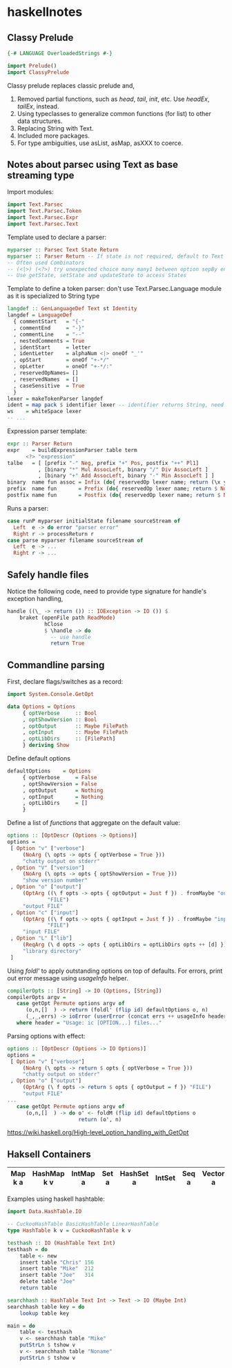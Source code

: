 # haskellnotes
## Classy Prelude
```haskell
{-# LANGUAGE OverloadedStrings #-}

import Prelude()
import ClassyPrelude
```

Classy prelude replaces classic prelude and,

1. Removed partial functions, such as *head*, *tail*, *init*, etc. Use *headEx*, *tailEx*, instead.
2. Using typeclasses to generalize common functions (for list) to other data structures.
3. Replacing String with Text.
4. Included more packages.
5. For type ambiguities, use asList, asMap, asXXX to coerce.

## Notes about parsec using Text as base streaming type

Import modules:

```haskell
import Text.Parsec
import Text.Parsec.Token
import Text.Parsec.Expr
import Text.Parsec.Text
```

Template used to declare a parser:

```haskell
myparser :: Parsec Text State Return
myparser :: Parser Return -- If state is not required, default to Text type
-- Often used Combinators
-- (<|>) (<?>) try unexpected choice many many1 between option sepBy endBy eof ...
-- Use getState, setState and updateState to access States
```

Template to define a token parser: don't use Text.Parsec.Language module as it is specialized to String type

```haskell
langdef :: GenLanguageDef Text st Identity
langdef = LanguageDef
  { commentStart   = "{-"
  , commentEnd     = "-}"
  , commentLine    = "--"
  , nestedComments = True
  , identStart     = letter
  , identLetter    = alphaNum <|> oneOf "_'"
  , opStart        = oneOf "+-*/"
  , opLetter       = oneOf "+-*/:"
  , reservedOpNames= []
  , reservedNames  = []
  , caseSensitive  = True
  }
lexer = makeTokenParser langdef
ident = map pack $ identifier lexer -- identifier returns String, need to pack it
ws    = whiteSpace lexer
-- ...
```

Expression parser template:
```haskell
expr :: Parser Return
expr    = buildExpressionParser table term
      <?> "expression"
talbe   = [ [prefix "-" Neg, prefix "+" Pos, postfix "++" Pl1]
          , [binary "*" Mul AssocLeft, binary "/" Div AssocLeft ]
          , [binary "+" Add AssocLeft, binary "-" Min AssocLeft ] ]
binary  name fun assoc = Infix (do{ reservedOp lexer name; return (\x y -> Node fun [x,y])}) assoc
prefix  name fun       = Prefix (do{ reservedOp lexer name; return $ Node fun . (:[])})
postfix name fun       = Postfix (do{ reservedOp lexer name; return $ Node fun . (:[])})
```

Runs a parser:

```haskell
case runP myparser initialState filename sourceStream of
  Left  e -> do error "parser error"
  Right r -> processReturn r
case parse myparser filename sourceStream of
  Left  e -> ...
  Right r -> ...
```

## Safely handle files

Notice the following code, need to provide type signature for handle's exception handling,
```haskell
handle ((\_ -> return ()) :: IOException -> IO ()) $
    braket (openFile path ReadMode)
            hClose
            $ \handle -> do
              -- use handle
              return True
```

## Commandline parsing

First, declare flags/switches as a record:
```haskell
import System.Console.GetOpt

data Options = Options
     { optVerbose     :: Bool
     , optShowVersion :: Bool
     , optOutput      :: Maybe FilePath
     , optInput       :: Maybe FilePath
     , optLibDirs     :: [FilePath]
     } deriving Show
```

Define default options
```haskell
defaultOptions    = Options
     { optVerbose     = False
     , optShowVersion = False
     , optOutput      = Nothing
     , optInput       = Nothing
     , optLibDirs     = []
     }
```

Define a list of *functions* that aggregate on the default value:

```haskell
options :: [OptDescr (Options -> Options)]
options =
 [ Option "v" ["verbose"]
     (NoArg (\ opts -> opts { optVerbose = True }))
     "chatty output on stderr"
 , Option "V" ["version"]
     (NoArg (\ opts -> opts { optShowVersion = True }))
     "show version number"
 , Option "o" ["output"]
     (OptArg ((\ f opts -> opts { optOutput = Just f }) . fromMaybe "output")
             "FILE")
     "output FILE"
 , Option "c" ["input"]
     (OptArg ((\ f opts -> opts { optInput = Just f }) . fromMaybe "input")
             "FILE")
     "input FILE"
 , Option "L" ["lib"]
     (ReqArg (\ d opts -> opts { optLibDirs = optLibDirs opts ++ [d] }) "DIR")
     "library directory"
 ]
 ```

Using *foldl'* to apply outstanding options on top of defaults. For errors, print out error message using *usageInfo* helper.

```haskell 
compilerOpts :: [String] -> IO (Options, [String])
compilerOpts argv =
   case getOpt Permute options argv of
      (o,n,[]  ) -> return (foldl' (flip id) defaultOptions o, n)
      (_,_,errs) -> ioError (userError (concat errs ++ usageInfo header options))
   where header = "Usage: ic [OPTION...] files..."
   ```

Parsing options with effect:

```haskell
options :: [OptDescr (Options -> IO Options)]
options =
 [ Option "v" ["verbose"]
     (NoArg (\ opts -> return $ opts { optVerbose = True }))
     "chatty output on stderr"
 , Option "o" ["output"]
     (OptArg (\ f opts -> return $ opts { optOutput = f }) "FILE")
     "output FILE"
...
   case getOpt Permute options argv of
      (o,n,[]  ) -> do o' <- foldM (flip id) defaultOptions o
                       return (o', n)
```
https://wiki.haskell.org/High-level_option_handling_with_GetOpt

## Haksell Containers

|Map k a | HashMap k v | IntMap a | Set a | HashSet a | IntSet | Seq a | Vector a | HashTable a |
|--------|-------------|----------|-------|-----------|--------|-------|----------|-------------|

Examples using haskell hashtable:

```haskell
import Data.HashTable.IO

-- CuckooHashTable BasicHashTable LinearHashTable
type HashTable k v = CuckooHashTable k v

testhash :: IO (HashTable Text Int)
testhash = do
    table <- new
    insert table "Chris" 156
    insert table "Mike"  212
    insert table "Joe"   314
    delete table "Joe"
    return table

searchhash :: HashTable Text Int -> Text -> IO (Maybe Int)
searchhash table key = do
    lookup table key

main = do
    table <- testhash
    v <- searchhash table "Mike"
    putStrLn $ tshow v
    v <- searchhash table "Noname"
    putStrLn $ tshow v
```
